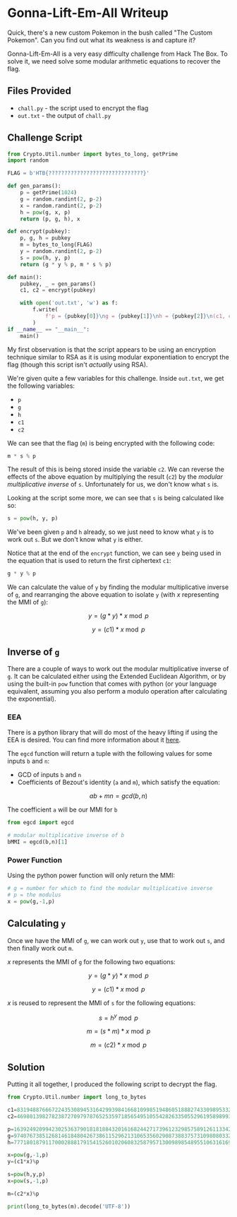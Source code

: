 # Gonna-Lift-Em-All Writeup

Quick, there's a new custom Pokemon in the bush called "The Custom Pokemon". Can you find out what its weakness is and capture it?

Gonna-Lift-Em-All is a very easy difficulty challenge from Hack The Box. To solve it, we need solve some modular arithmetic equations to recover the flag. 

## Files Provided

- `chall.py` - the script used to encrypt the flag
- `out.txt` - the output of `chall.py`

## Challenge Script

```python
from Crypto.Util.number import bytes_to_long, getPrime
import random 

FLAG = b'HTB{??????????????????????????????}'

def gen_params():
	p = getPrime(1024)
	g = random.randint(2, p-2)
	x = random.randint(2, p-2)
	h = pow(g, x, p)
	return (p, g, h), x

def encrypt(pubkey):
	p, g, h = pubkey
	m = bytes_to_long(FLAG)
	y = random.randint(2, p-2)
	s = pow(h, y, p)
	return (g * y % p, m * s % p)

def main():
	pubkey, _ = gen_params()
	c1, c2 = encrypt(pubkey)

	with open('out.txt', 'w') as f:
		f.write(
			f'p = {pubkey[0]}\ng = {pubkey[1]}\nh = {pubkey[2]}\n(c1, c2) = ({c1}, {c2})\n'
		)
if __name__ == "__main__":
	main()
```

My first observation is that the script appears to be using an encryption technique similar to RSA as it is using modular exponentiation to encrypt the flag (though this script isn't *actually* using RSA). 

We're given quite a few variables for this challenge. Inside `out.txt`, we get the following variables:

- `p`
- `g`
- `h`
- `c1`
- `c2`

We can see that the flag (`m`) is being encrypted with the following code:

```python
m * s % p
```

The result of this is being stored inside the variable `c2`. We can reverse the effects of the above equation by multiplying the result (`c2`) by the *modular multiplicative inverse* of `s`. Unfortunately for us, we don't know what `s` is. 

Looking at the script some more, we can see that `s` is being calculated like so:

```python
s = pow(h, y, p)
```

We've been given `p` and `h` already, so we just need to know what `y` is to work out `s`. But we don't know what `y` is either. 

Notice that at the end of the `encrypt` function, we can see `y` being used in the equation that is used to return the first ciphertext `c1`:

```python
g * y % p
```

We can calculate the value of `y` by finding the modular multiplicative inverse of `g`, and rearranging the above equation to isolate `y` (with $x$ representing the MMI of `g`):

$$y = (g*y)*x \bmod p$$

$$y = (c1)*x \bmod p$$

## Inverse of `g`

There are a couple of ways to work out the modular multiplicative inverse of `g`. It can be calculated either using the Extended Euclidean Algorithm, or by using the built-in `pow` function that comes with python (or your language equivalent, assuming you also perform a modulo operation after calculating the exponential). 

### EEA

There is a python library that will do most of the heavy lifting if using the EEA is desired. You can find more information about it [here](https://pypi.org/project/egcd/). 

The `egcd` function will return a tuple with the following values for some inputs `b` and `n`:

- GCD of inputs `b` and `n`
- Coefficients of Bezout's identity (`a` and `m`), which satisfy the equation: 

$$ab + mn = gcd(b,n)$$

The coefficient `a` will be our MMI for `b`

```python
from egcd import egcd

# modular multiplicative inverse of b
bMMI = egcd(b,n)[1]
```

### Power Function

Using the python power function will only return the MMI:

```python
# g = number for which to find the modular multiplicative inverse
# p = the modulus
x = pow(g,-1,p)
```

## Calculating `y`

Once we have the MMI of `g`, we can work out `y`, use that to work out `s`, and then finally work out `m`. 

$x$ represents the MMI of `g` for the following two equations:

$$y = (g*y)*x \bmod p$$

$$y = (c1)*x \bmod p$$

$x$ is reused to represent the MMI of `s` for the following equations:

$$s = h^y \bmod p$$

$$m = (s*m)*x \bmod p$$

$$m = (c2)*x \bmod p$$

## Solution

Putting it all together, I produced the following script to decrypt the flag. 

```python
from Crypto.Util.number import long_to_bytes

c1=83194887666722435308945316429939841668109985194860518882743309895332330525232854733374220834562004665371728589040849388337869965962272329974327341953512030547150987478914221697662859702721549751949905379177524490596978865458493461926865553151329446008396048857775620413257603550197735539508582063967332954541
c2=46980139827823872709797876525359718565495105542826335055296195898993549717497706297570900140303523646691120660896057591142474133027314700072754720423416473219145616105901315902667461002549138134613137623172629251106773324834864521095329972962212429468236356687505826351839310216384806147074454773818037349470

p=163924920994230253637901818188432016168244271739612329857589126113342762280179217681751572174802922903476854156324228497960403054780444742311082033470378692771947296079573091561798164949003989592245623978327019668789826246878280613414312438425787726549209707561194579292492350868953301012702750092281807657719
g=97407673851268146184804267386115296213106535602908738837573109808033224187746927894605766365039669844761355888387043653015559933298433068597707383843814893442087063136640943475006105673619942401850890433169719970841218851182254280222787630139143746993351533776324254770080289574521452767936507196421481076841
h=7771801879117000288817915415260102060832587957130098985489551063161695391373720317596178655146834967333192201720460001561670355858493084613455139466487717364432242890680666229302181326080340061384604634749443972114930849979067572441792867514664636574923631540074373758015873624100768698622048136552173788916

x=pow(g,-1,p)
y=(c1*x)%p

s=pow(h,y,p)
x=pow(s,-1,p)

m=(c2*x)%p

print(long_to_bytes(m).decode('UTF-8'))
```